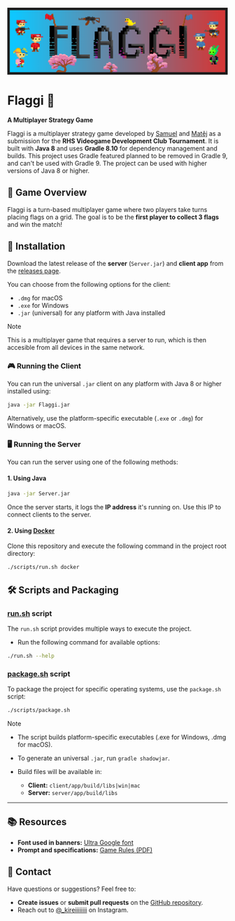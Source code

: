 ![Repository Header](./public/banner.png)

# Flaggi 🚩

**A Multiplayer Strategy Game**

Flaggi is a multiplayer strategy game developed by [Samuel](https://github.com/Snapshot20) and [Matěj](https://github.com/kireiiiiiiii) as a submission for the **RHS Videogame Development Club Tournament**. It is built with **Java 8** and uses **Gradle 8.10** for dependency management and builds. This project uses Gradle featured planned to be removed in Gradle 9, and can't be used with Gradle 9. The project can be used with higher versions of Java 8 or higher.

## 📖 Game Overview

Flaggi is a turn-based multiplayer game where two players take turns placing flags on a grid. The goal is to be the **first player to collect 3 flags** and win the match!

## 🚀 Installation

Download the latest release of the **server** (`Server.jar`) and **client app** from the [releases page](https://github.com/kireiiiiiiii/Flaggi/releases/latest).

You can choose from the following options for the client:

-   `.dmg` for macOS
-   `.exe` for Windows
-   `.jar` (universal) for any platform with Java installed

> [!NOTE]
> This is a multiplayer game that requires a server to run, which is then accesible from all devices in the same network.

### 🎮 Running the Client

You can run the universal `.jar` client on any platform with Java 8 or higher installed using:

```bash
java -jar Flaggi.jar
```

Alternatively, use the platform-specific executable (`.exe` or `.dmg`) for Windows or macOS.

### 🖥️ Running the Server

You can run the server using one of the following methods:

#### **1. Using Java**

```bash
java -jar Server.jar
```

Once the server starts, it logs the **IP address** it's running on. Use this IP to connect clients to the server.

#### **2. Using [Docker](docker.com)**

Clone this repository and execute the following command in the project root directory:

```bash
./scripts/run.sh docker
```

## 🛠️ Scripts and Packaging

### **[run.sh](./scripts/run.sh) script**

The `run.sh` script provides multiple ways to execute the project.

-   Run the following command for available options:

```bash
./run.sh --help
```

### **[package.sh](./scripts/package.sh) script**

To package the project for specific operating systems, use the `package.sh` script:

```bash
./scripts/package.sh
```

> [!NOTE]
>
> -   The script builds platform-specific executables (.exe for Windows, .dmg for macOS).
> -   To generate an universal `.jar`, run `gradle shadowjar`.
>
> -   Build files will be available in:
>     -   **Client:** `client/app/build/libs|win|mac`
>     -   **Server:** `server/app/build/libs`

---

## 📚 Resources

-   **Font used in banners:** [Ultra Google font](https://fonts.google.com/specimen/Ultra)
-   **Prompt and specifications:** [Game Rules (PDF)](./public/TTT-game-rules.pdf)

## 💬 Contact

Have questions or suggestions? Feel free to:

-   **Create issues** or **submit pull requests** on the [GitHub repository](https://github.com/kireiiiiiiii/Flaggi).
-   Reach out to [@\_kireiiiiiiii](https://www.instagram.com/_kireiiiiiiii) on Instagram.
